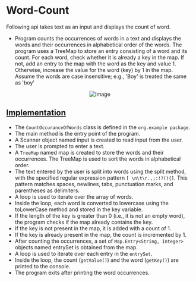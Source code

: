 # Word-Count
Following api takes text as an input and displays the count of word.

- Program counts the occurrences of words in a text and displays the words and their occurrences in alphabetical order of the words. The program uses a TreeMap to store an entry consisting of a word and its count. For each word, check whether it is already a key in the map. If not, add an entry to the map with the word as the key and value 1. Otherwise, increase the value for the word (key) by 1 in the map. Assume the words are case insensitive; e.g., 'Boy' is treated the same as 'boy' 

<p align="center">
  <img src="https://user-images.githubusercontent.com/24220136/231359650-dd0aae52-aae0-49a5-99d8-1e45eb492307.png" alt="Image">
</p>

## [Implementation](https://github.com/af4092/Word-Count/blob/main/src/CountOccuranceOfWords.java)

- The `CountOccuranceOfWords` class is defined in the `org.example package`.
- The main method is the entry point of the program.
- A Scanner object named input is created to read input from the user.
- The user is prompted to enter a text.
- A `TreeMap` named map is created to store the words and their occurrences. The TreeMap is used to sort the words in alphabetical order.
- The text entered by the user is split into words using the split method, with the specified regular expression pattern `[ \n\t\r.,;:!?(){]`. This pattern matches spaces, newlines, tabs, punctuation marks, and parentheses as delimiters.
- A loop is used to iterate over the array of words.
- Inside the loop, each word is converted to lowercase using the toLowerCase method and stored in the key variable.
- If the length of the key is greater than 0 (i.e., it is not an empty word), the program checks if the map already contains the key.
- If the key is not present in the map, it is added with a count of 1.
- If the key is already present in the map, the count is incremented by 1.
- After counting the occurrences, a set of `Map.Entry<String, Integer>` objects named entrySet is obtained from the map.
- A loop is used to iterate over each entry in the `entrySet`.
- Inside the loop, the count (`getValue()`) and the word (`getKey()`) are printed to the console.
- The program exits after printing the word occurrences.

